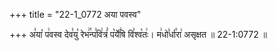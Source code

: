 +++
title = "22-1_0772 अया पवस्व"

+++
अ꣣या꣡ प꣢वस्व देव꣣यु꣡ रेभ꣢꣯न्प꣣वि꣢त्रं꣣ प꣡र्ये꣢षि वि꣣श्व꣡तः꣢। म꣢धो꣣र्धा꣡रा꣢ असृक्षत ॥ 22-1:0772 ॥